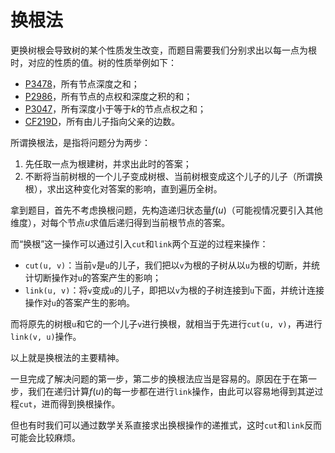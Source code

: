 # 换根法

更换树根会导致树的某个性质发生改变，而题目需要我们分别求出以每一点为根时，对应的性质的值。树的性质举例如下：

- [P3478](https://www.luogu.com.cn/problem/P3478)，所有节点深度之和；
- [P2986](https://www.luogu.com.cn/problem/P2986)，所有节点的点权和深度之积的和；
- [P3047](https://www.luogu.com.cn/problem/P3047)，所有深度小于等于$k$的节点点权之和；
- [CF219D](https://www.luogu.com.cn/problem/CF219D)，所有由儿子指向父亲的边数。

所谓换根法，是指将问题分为两步：

1. 先任取一点为根建树，并求出此时的答案；
2. 不断将当前树根的一个儿子变成树根、当前树根变成这个儿子的儿子（所谓换根），求出这种变化对答案的影响，直到遍历全树。

拿到题目，首先不考虑换根问题，先构造递归状态量$f(u)$（可能视情况要引入其他维度），对每个节点$u$求值后递归得到当前根节点的答案。

而“换根”这一操作可以通过引入`cut`和`link`两个互逆的过程来操作：

- `cut(u, v)`：当前`v`是`u`的儿子，我们把以`v`为根的子树从以`u`为根的切断，并统计切断操作对`u`的答案产生的影响；
- `link(u, v)`：将`v`变成`u`的儿子，即把以`v`为根的子树连接到`u`下面，并统计连接操作对`u`的答案产生的影响。

而将原先的树根`u`和它的一个儿子`v`进行换根，就相当于先进行`cut(u, v)`，再进行`link(v, u)`操作。

以上就是换根法的主要精神。

一旦完成了解决问题的第一步，第二步的换根法应当是容易的。原因在于在第一步，我们在递归计算$f(u)$的每一步都在进行`link`操作，由此可以容易地得到其逆过程`cut`，进而得到换根操作。

但也有时我们可以通过数学关系直接求出换根操作的递推式，这时`cut`和`link`反而可能会比较麻烦。